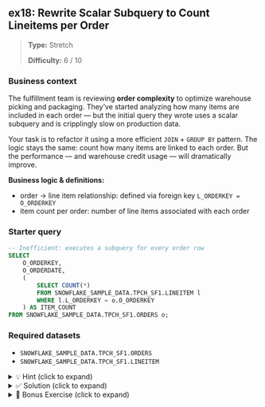 ## ex18: Rewrite Scalar Subquery to Count Lineitems per Order

> **Type:** Stretch  
>
> **Difficulty:** 6 / 10

### Business context
The fulfillment team is reviewing **order complexity** to optimize warehouse picking and packaging. They’ve started analyzing how many items are included in each order — but the initial query they wrote uses a scalar subquery and is cripplingly slow on production data.

Your task is to refactor it using a more efficient `JOIN` + `GROUP BY` pattern. The logic stays the same: count how many items are linked to each order. But the performance — and warehouse credit usage — will dramatically improve.


**Business logic & definitions:**
* order → line item relationship: defined via foreign key `L_ORDERKEY = O_ORDERKEY`
* item count per order: number of line items associated with each order


### Starter query
```sql
-- Inefficient: executes a subquery for every order row
SELECT
    O_ORDERKEY,
    O_ORDERDATE,
    (
        SELECT COUNT(*)
        FROM SNOWFLAKE_SAMPLE_DATA.TPCH_SF1.LINEITEM l
        WHERE l.L_ORDERKEY = o.O_ORDERKEY
    ) AS ITEM_COUNT
FROM SNOWFLAKE_SAMPLE_DATA.TPCH_SF1.ORDERS o;
```

### Required datasets

* `SNOWFLAKE_SAMPLE_DATA.TPCH_SF1.ORDERS`
* `SNOWFLAKE_SAMPLE_DATA.TPCH_SF1.LINEITEM`

<details>
<summary>💡 Hint (click to expand)</summary>

#### How to think about it

Instead of counting line items one order at a time, join the `ORDERS` and `LINEITEM` tables and group the results by order. This allows Snowflake to process all rows in bulk rather than through repeated subqueries.

#### Helpful SQL concepts

`JOIN`, `GROUP BY`, `COUNT(*)`

```sql
SELECT col, COUNT(*) FROM table JOIN … GROUP BY col;
```

</details>

<details>
<summary>✅ Solution (click to expand)</summary>

#### Working query

```sql
SELECT
    o.O_ORDERKEY,
    o.O_ORDERDATE,
    COUNT(l.L_LINENUMBER) AS ITEM_COUNT
FROM SNOWFLAKE_SAMPLE_DATA.TPCH_SF1.ORDERS o
JOIN SNOWFLAKE_SAMPLE_DATA.TPCH_SF1.LINEITEM l
    ON o.O_ORDERKEY = l.L_ORDERKEY
GROUP BY o.O_ORDERKEY, o.O_ORDERDATE;
```

#### Why this works

The rewritten query performs a single join between `ORDERS` and `LINEITEM` and groups the results to count items per order. This eliminates the need to scan `LINEITEM` repeatedly — improving performance significantly, especially as `LINEITEM` grows into the millions of rows in production.

#### Business answer

Each order now has a computed count of how many items were shipped — e.g., Order 1005 had 3 items.

#### Take-aways

* Scalar subqueries inside `SELECT` clauses re-scan data per row, which is inefficient at scale.
* Using `JOIN` + `GROUP BY` allows aggregation over all rows in one pass.
* In Snowflake (and SQL in general), avoid row-by-row logic when a set-based operation is available.
* Especially in high-volume tables like `LINEITEM`, subqueries can quickly become the bottleneck.

</details>

<details>
<summary>🎁 Bonus Exercise (click to expand)</summary>

Modify the query to return only the top 10 orders with the **most line items**, sorted in descending order of item count. This will help identify the most complex orders for fulfillment optimization.

</details>
